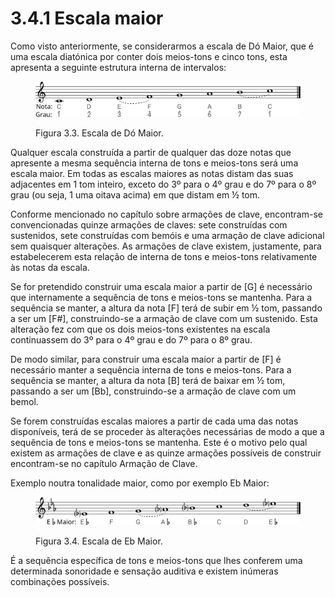 # 3.4.1 Escala maior

Como visto anteriormente, se considerarmos a escala de Dó Maior, que é uma escala diatónica por conter dois meios-tons e cinco tons, esta apresenta a seguinte estrutura interna de intervalos:

<figure><img src="../../.gitbook/assets/scale_cmajor_degrees.svg" alt=""><figcaption><p>Figura 3.3. Escala de Dó Maior.</p></figcaption></figure>

Qualquer escala construída a partir de qualquer das doze notas que apresente a mesma sequência interna de tons e meios-tons será uma escala maior. Em todas as escalas maiores as notas distam das suas adjacentes em 1 tom inteiro, exceto do 3º para o 4º grau e do 7º para o 8º grau (ou seja, 1 uma oitava acima) em que distam em ½ tom.

Conforme mencionado no capítulo sobre armações de clave, encontram-se convencionadas quinze armações de claves: sete construídas com sustenidos, sete construídas com bemóis e uma armação de clave adicional sem quaisquer alterações. As armações de clave existem, justamente, para estabelecerem esta relação de interna de tons e meios-tons relativamente às notas da escala.

Se for pretendido construir uma escala maior a partir de \[G] é necessário que internamente a sequência de tons e meios-tons se mantenha. Para a sequência se manter, a altura da nota \[F] terá de subir em ½ tom, passando a ser um \[F#], construindo-se a armação de clave com um sustenido. Esta alteração fez com que os dois meios-tons existentes na escala continuassem do 3º para o 4º grau e do 7º para o 8º grau.

De modo similar, para construir uma escala maior a partir de \[F] é necessário manter a sequência interna de tons e meios-tons. Para a sequência se manter, a altura da nota \[B] terá de baixar em ½ tom, passando a ser um \[Bb], construindo-se a armação de clave com um bemol.

Se forem construídas escalas maiores a partir de cada uma das notas disponíveis, terá de se proceder às alterações necessárias de modo a que a sequência de tons e meios-tons se mantenha. Este é o motivo pelo qual existem as armações de clave e as quinze armações possíveis de construir encontram-se no capítulo Armação de Clave.

Exemplo noutra tonalidade maior, como por exemplo Eb Maior:

<figure><img src="../../.gitbook/assets/scale_ebmajor.svg" alt=""><figcaption><p>Figura 3.4. Escala de Eb Maior.</p></figcaption></figure>

É a sequência específica de tons e meios-tons que lhes conferem uma determinada sonoridade e sensação auditiva e existem inúmeras combinações possíveis.
